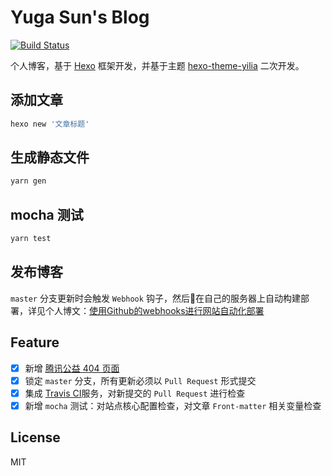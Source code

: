 # Yuga Sun's Blog

[![Build Status](https://travis-ci.org/yugasun/yugasun.github.io.svg?branch=master)](https://travis-ci.org/yugasun/yugasun.github.io)

个人博客，基于 [Hexo](https://hexo.io/) 框架开发，并基于主题 [hexo-theme-yilia](https://github.com/litten/hexo-theme-yilia) 二次开发。

## 添加文章

```bash
hexo new '文章标题'
```

## 生成静态文件

```bash
yarn gen
```

## mocha 测试

```bash
yarn test
```

## 发布博客

`master` 分支更新时会触发 `Webhook` 钩子，然后在自己的服务器上自动构建部署，详见个人博文：[使用Github的webhooks进行网站自动化部署](https://yugasun.com/post/using-github-webhooks-auto-deploy-site.html)

## Feature

- [x] 新增 [腾讯公益 404 页面](http://www.qq.com/404/)
- [x] 锁定 `master` 分支，所有更新必须以 `Pull Request` 形式提交
- [x] 集成 [Travis CI](https://travis-ci.org)服务，对新提交的 `Pull Request` 进行检查
- [x] 新增 `mocha` 测试：对站点核心配置检查，对文章 `Front-matter` 相关变量检查

## License

MIT
